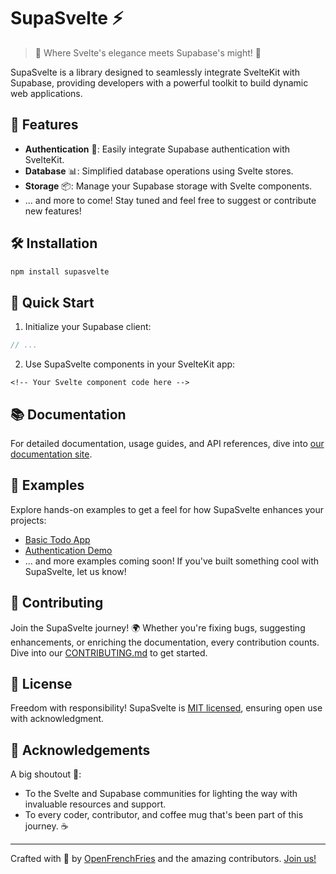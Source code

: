 # SupaSvelte ⚡

> 🌟 Where Svelte's elegance meets Supabase's might! 🌟

SupaSvelte is a library designed to seamlessly integrate SvelteKit with Supabase, providing developers with a powerful toolkit to build dynamic web applications.

## 🎉 Features

- **Authentication** 🔐: Easily integrate Supabase authentication with SvelteKit.
- **Database** 📊: Simplified database operations using Svelte stores.
- **Storage** 📦: Manage your Supabase storage with Svelte components.
- ... and more to come! Stay tuned and feel free to suggest or contribute new features!

## 🛠 Installation

```bash
npm install supasvelte
```

## 🚀 Quick Start

1. Initialize your Supabase client:

```ts
// ...
```

2. Use SupaSvelte components in your SvelteKit app:

```svelte
<!-- Your Svelte component code here -->
```

## 📚 Documentation

For detailed documentation, usage guides, and API references, dive into [our documentation site](http://www.docs.openfrenchfries.com/supasvelte).

## 📖 Examples

Explore hands-on examples to get a feel for how SupaSvelte enhances your projects:
- [Basic Todo App](https://github.com/orgs/OpenFrenchFries/repositories)
- [Authentication Demo](https://github.com/orgs/OpenFrenchFries/repositories)
- ... and more examples coming soon! If you've built something cool with SupaSvelte, let us know!

## 💪 Contributing

Join the SupaSvelte journey! 🌍 Whether you're fixing bugs, suggesting enhancements, or enriching the documentation, every contribution counts. Dive into our [CONTRIBUTING.md](.github/CONTRIBUTING.md) to get started.

## 📜 License

Freedom with responsibility! SupaSvelte is [MIT licensed](LICENSE), ensuring open use with acknowledgment.

## 🙌 Acknowledgements

A big shoutout 📣:
- To the Svelte and Supabase communities for lighting the way with invaluable resources and support.
- To every coder, contributor, and coffee mug that's been part of this journey. ☕

---

Crafted with 🧡 by [OpenFrenchFries](https://github.com/OpenFrenchFries) and the amazing contributors. [Join us!](.github/CONTRIBUTING.md)